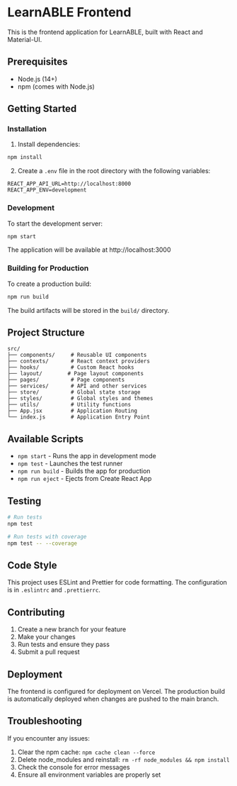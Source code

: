 # LearnABLE Frontend

This is the frontend application for LearnABLE, built with React and Material-UI.

## Prerequisites

- Node.js (14+)
- npm (comes with Node.js)

## Getting Started

### Installation

1. Install dependencies:
```bash
npm install
```

2. Create a `.env` file in the root directory with the following variables:
```
REACT_APP_API_URL=http://localhost:8000
REACT_APP_ENV=development
```

### Development

To start the development server:

```bash
npm start
```

The application will be available at http://localhost:3000

### Building for Production

To create a production build:

```bash
npm run build
```

The build artifacts will be stored in the `build/` directory.

## Project Structure

```
src/
├── components/     # Reusable UI components
├── contexts/       # React context providers
├── hooks/          # Custom React hooks
├── layout/        # Page layout components
├── pages/          # Page components
├── services/       # API and other services
├── store/          # Global state storage
├── styles/         # Global styles and themes
├── utils/          # Utility functions
├── App.jsx         # Application Routing
└── index.js        # Application Entry Point
```

## Available Scripts

- `npm start` - Runs the app in development mode
- `npm test` - Launches the test runner
- `npm run build` - Builds the app for production
- `npm run eject` - Ejects from Create React App

## Testing

```bash
# Run tests
npm test

# Run tests with coverage
npm test -- --coverage
```

## Code Style

This project uses ESLint and Prettier for code formatting. The configuration is in `.eslintrc` and `.prettierrc`.

## Contributing

1. Create a new branch for your feature
2. Make your changes
3. Run tests and ensure they pass
4. Submit a pull request

## Deployment

The frontend is configured for deployment on Vercel. The production build is automatically deployed when changes are pushed to the main branch.

## Troubleshooting

If you encounter any issues:

1. Clear the npm cache: `npm cache clean --force`
2. Delete node_modules and reinstall: `rm -rf node_modules && npm install`
3. Check the console for error messages
4. Ensure all environment variables are properly set
